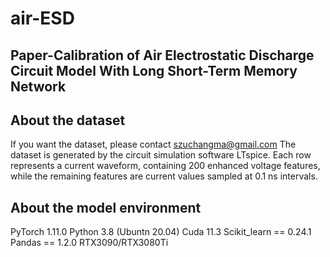 # air-ESD
## Paper-Calibration of Air Electrostatic Discharge Circuit  Model With Long Short-Term Memory Network
## About the dataset
If you want the dataset, please contact szuchangma@gmail.com
The dataset is generated by the circuit simulation software LTspice. Each row represents a current waveform, containing 200 enhanced voltage features, while the remaining features are current values sampled at 0.1 ns intervals.
## About the model environment
PyTorch 1.11.0 
Python 3.8 (Ubuntn 20.04) 
Cuda 11.3
Scikit_learn == 0.24.1
Pandas == 1.2.0
RTX3090/RTX3080Ti
